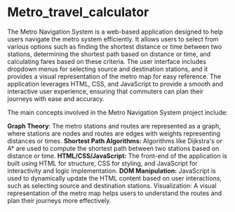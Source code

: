 # Metro_travel_calculator


The Metro Navigation System is a web-based application designed to help users navigate the metro system efficiently. It allows users to select from various options such as finding the shortest distance or time between two stations, determining the shortest path based on distance or time, and calculating fares based on these criteria. The user interface includes dropdown menus for selecting source and destination stations, and it provides a visual representation of the metro map for easy reference. The application leverages HTML, CSS, and JavaScript to provide a smooth and interactive user experience, ensuring that commuters can plan their journeys with ease and accuracy.

The main concepts involved in the Metro Navigation System project include:

**Graph Theory**: The metro stations and routes are represented as a graph, where stations are nodes and routes are edges with weights representing distances or times.
**Shortest Path Algorithms:** Algorithms like Dijkstra's or A* are used to compute the shortest path between two stations based on distance or time.
**HTML/CSS/JavaScript:** The front-end of the application is built using HTML for structure, CSS for styling, and JavaScript for interactivity and logic implementation.
**DOM Manipulation:** JavaScript is used to dynamically update the HTML content based on user interactions, such as selecting source and destination stations.
Visualization: A visual representation of the metro map helps users to understand the routes and plan their journeys more effectively.

